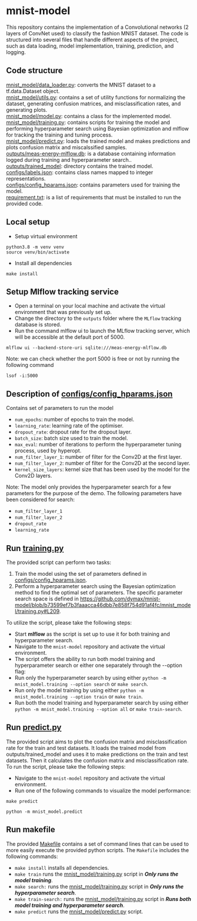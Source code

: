# mnist-model
This repository contains the implementation of a Convolutional networks (2 layers of ConvNet used) to classify the fashion MNIST dataset. The code is structured into several files that handle different aspects of the project, such as data loading, model implementation, training, prediction, and logging.

## Code structure
[mnist_model/data_loader.py](mnist_model/data_loader.py): converts the MNIST dataset to a tf.data.Dataset object. <br>
[mnist_model/utils.py](mnist_model/utils.py): contains a set of utility functions for normalizing the dataset, generating confusion matrices, and misclassification rates, and generating plots. <br>
[mnist_model/model.py](mnist_model/model.py): contains a class for the implemented model. <br>
[mnist_model/training.py](mnist_model/training.py): contains scripts for training the model and performing hyperparameter search using Bayesian optimization and mlflow for tracking the training and tuning process. <br>
[mnist_model/predict.py](mnist_model/predict.py): loads the trained model and makes predictions and plots confusion matrix and miscalssified samples. <br>
[outputs/meas-energy-mlflow.db](outputs/meas-energy-mlflow.db): is a database containing information logged during training and hyperparameter search.. <br>
[outputs/trained_model](outputs/trained_model): directory contains the trained model. <br>
[configs/labels.json](configs/labels.json): contains class names mapped to integer representations. <br>
[configs/config_hparams.json](configs/config_hparams.json): contains parameters used for training the model. <br>
[requirement.txt](requirement.txt): is a list of requirements that must be installed to run the provided code.

## Local setup 
- Setup virtual environment   
```commandline
python3.8 -m venv venv 
source venv/bin/activate 
```
- Install all dependencies 
```commandline
make install
```

## Setup Mlflow tracking service
- Open a terminal on your local machine and activate the virtual environment that was previously set up.
- Change the directory to the `outputs` folder where the `MLflow` tracking database is stored.
- Run the command mlflow ui to launch the MLflow tracking server, which will be accessible at the default port of 5000.
```commandline
mlflow ui --backend-store-uri sqlite:///meas-energy-mlflow.db
```
Note: we can check whether the port 5000 is free or not by running the following command
```commandline
lsof -i:5000
```

## Description of [configs/config_hparams.json](configs/config_hparams.json) 
Contains set of parameters to run the model
- `num_epochs`: number of epochs to train the model.
- `learning_rate`: learning rate of the optimiser.
- `dropout_rate`: dropout rate for the dropout layer.
- `batch_size`: batch size used to train the model.
- `max_eval`: number of iterations to perform the hyperparameter tuning process, used by hyperopt.
- `num_filter_layer_1`: number of filter for the Conv2D at the first layer.
- `num_filter_layer_2`: number of filter for the Conv2D at the second layer.
- `kernel_size_layers`: kernel size that has been used by the model for the Conv2D layers.

Note: The model only provides the hyperparameter search for a few parameters for the purpose of the demo. The following parameters have been considered for search:
- `num_filter_layer_1`
- `num_filter_layer_2`
- `dropout_rate`
- `learning_rate`

## Run [training.py](mnist_model/training.py)
The provided script can perform two tasks:
1. Train the model using the set of parameters defined in [configs/config_hparams.json](configs/config_hparams.json).
2. Perform a hyperparameter search using the Bayesian optimization method to find the optimal set of parameters. The specific parameter search space is defined in https://github.com/dymax/mnist-model/blob/b73599ef7b3faaacca46dbb7e858f754d91af4fc/mnist_model/training.py#L209.

To utilize the script, please take the following steps:
- Start __mlflow__ as the script is set up to use it for both training and hyperparameter search.
- Navigate to the `mnist-model` repository and activate the virtual environment.
- The script offers the ability to run both model training and hyperparameter search or either one separately through the --option flag:
 - Run only the hyperparameter search by using either `python -m mnist_model.training --option search` or `make search`.
 - Run only the model training by using either `python -m mnist_model.training --option train` or `make train`.
 - Run both the model training and hyperparameter search by using either `python -m mnist_model.training --option all` or `make train-search`.

## Run [predict.py](mnist_model/predict.py)
The provided script aims to plot the confusion matrix and misclassification rate for the train and test datasets. It loads the trained model from outputs/trained_model and uses it to make predictions on the train and test datasets. Then it calculates the confusion matrix and misclassification rate. <br>
To run the script, please take the following steps:
- Navigate to the `mnist-model` repository and activate the virtual environment.
- Run one of the following commands to visualize the model performance:
```commandline
make predict
```
```
python -m mnist_model.predict
```


## Run makefile 
The provided [Makefile](Makefile)  contains a set of command lines that can be used to more easily execute the provided python scripts. The `Makefile` includes the following commands:
- `make install` installs all dependencies.
- `make train` runs the [mnist_model/training.py](mnist_model/training.py) script in ___Only runs the model training___. <br>
- `make search:` runs the [mnist_model/training.py](mnist_model/training.py) script in ___Only runs the hyperparameter search___. <br>
- `make train-search:` runs the [mnist_model/training.py](mnist_model/training.py) script in ___Runs both model training and hyperparameter search___. <br>
- `make predict` runs the [mnist_model/predict.py](mnist_model/predict.py) script. <br>






